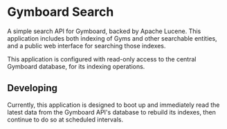 # Gymboard Search

A simple search API for Gymboard, backed by Apache Lucene. This application includes both indexing of Gyms and other searchable entities, and a public web interface for searching those indexes.

This application is configured with read-only access to the central Gymboard database, for its indexing operations.

## Developing

Currently, this application is designed to boot up and immediately read the latest data from the Gymboard API's database to rebuild its indexes, then continue to do so at scheduled intervals.
